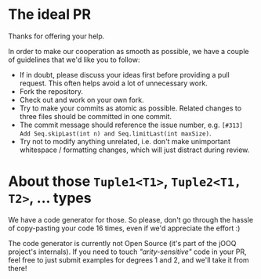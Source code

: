 The ideal PR
============

Thanks for offering your help.

In order to make our cooperation as smooth as possible, we have a couple of guidelines that we'd like you to follow:

- If in doubt, please discuss your ideas first before providing a pull request. This often helps avoid a lot of unnecessary work.
- Fork the repository.
- Check out and work on your own fork.
- Try to make your commits as atomic as possible. Related changes to three files should be committed in one commit.
- The commit message should reference the issue number, e.g. `[#313] Add Seq.skipLast(int n) and Seq.limitLast(int maxSize)`.
- Try not to modify anything unrelated, i.e. don't make unimportant whitespace / formatting changes, which will just distract during review.

About those `Tuple1<T1>`, `Tuple2<T1, T2>`, ... types
=====================================================

We have a code generator for those. So please, don't go through the hassle of copy-pasting your code 16 times, even if we'd appreciate the effort :)

The code generator is currently not Open Source (it's part of the jOOQ project's internals). If you need to touch *"arity-sensitive"* code in your PR, feel free to just submit examples for degrees 1 and 2, and we'll take it from there! 